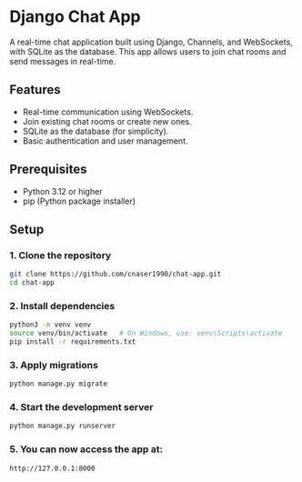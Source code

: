 # Django Chat App

A real-time chat application built using Django, Channels, and WebSockets, with SQLite as the database. This app allows users to join chat rooms and send messages in real-time.

## Features

- Real-time communication using WebSockets.
- Join existing chat rooms or create new ones.
- SQLite as the database (for simplicity).
- Basic authentication and user management.

## Prerequisites

- Python 3.12 or higher
- pip (Python package installer)

## Setup

### 1. Clone the repository

```bash
git clone https://github.com/cnaser1990/chat-app.git
cd chat-app
```
### 2. Install dependencies

```bash
python3 -m venv venv
source venv/bin/activate   # On Windows, use: venv\Scripts\activate
pip install -r requirements.txt
```

### 3. Apply migrations

```bash
python manage.py migrate
```

### 4. Start the development server

```bash
python manage.py runserver
```

### 5. You can now access the app at:

```bash
http://127.0.0.1:8000
```

